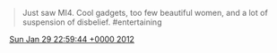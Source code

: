 > Just saw MI4\. Cool gadgets, too few beautiful women, and a lot of suspension of disbelief\. \#entertaining

<img src="../../media/tweet.ico" width="12" /> [Sun Jan 29 22:59:44 +0000 2012](https://twitter.com/DromerDenker/status/163758251907878914)